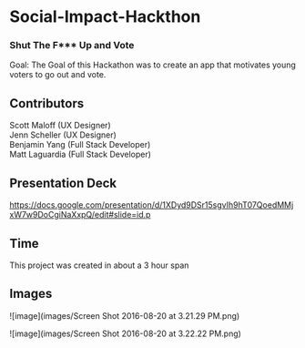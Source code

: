# Social-Impact-Hackthon

### Shut The F*** Up and Vote

Goal: The Goal of this Hackathon was to create an app that motivates young voters to go out and vote.

## Contributors

Scott Maloff (UX Designer)<br/>
Jenn Scheller (UX Designer)<br/>
Benjamin Yang (Full Stack Developer)<br/>
Matt Laguardia (Full Stack Developer)

## Presentation Deck

https://docs.google.com/presentation/d/1XDyd9DSr15sgvIh9hT07QoedMMjxW7w9DoCgiNaXxpQ/edit#slide=id.p

## Time
This project was created in about a 3 hour span

## Images

![image](images/Screen Shot 2016-08-20 at 3.21.29 PM.png)

![image](images/Screen Shot 2016-08-20 at 3.22.22 PM.png)
